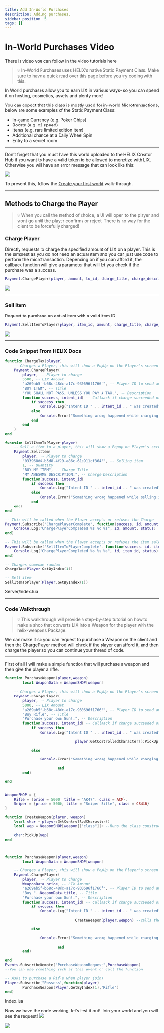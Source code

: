 ```yaml
---
title: Add In-World Purchases
description: Adding purchases.
sidebar_position: 5
tags: []
---
```


# In-World Purchases Video

There is video you can follow in the [video tutorials here](/getting-started/video-tutorials/05-our-currency.md)


> 💡 In-World Purchases uses HELIX’s native Static Payment Class. Make sure to have a quick read over this page before you try coding with this.

In World purchases allow you to earn LIX in various ways- so you can spend it on hosting, cosmetics, assets and plenty more!  

You can expect that this class is mostly used for in-world Microtransactions, below are some examples of the Static Payment Class: 

- In-game Currency (e.g. Poker Chips)
- Boosts (e.g. x2 speed)
- Items (e.g. rare limited edition item)
- Additional chance at a Daily Wheel Spin
- Entry to a secret room
___

Don’t forget that you must have this world uploaded to the HELIX Creator Hub if you want to have a valid token to be allowed to monetize with LIX. Otherwise you will have an error message that can look like this:

![](\img\docs\World-creation\in-world-purchases\01_error.png)

To prevent this, follow the [Create your first world](\assets-modding\world-creation\create-first-world.mdx) walk-through.
___
## Methods to Charge the Player

> 💡 When you call the method of choice, a UI will open to the player and wont go until the player confirms or reject. There is no way for the client to be forcefully charged!

### Charge Player

Directly requests to charge the specified amount of LIX on a player. This is the simplest as you do not need an actual item and you can just use code to perform the microtransaction. Depending on if you can afford it, the callback function will give a parameter that will let you check if the purchase was a success.

```lua
Payment.ChargePlayer(player, amount, to_id, charge_title, charge_description, callback)
```
![](\img\docs\World-creation\in-world-purchases\02_confirmation.png)

___
### Sell Item
Request to purchase an actual item with a valid Item ID
```lua
Payment.SellItemToPlayer(player, item_id, amount, charge_title, charge_description, callback)
```

![](\img\docs\World-creation\in-world-purchases\03_buy_item.png)

___


### Code Snippet From HELIX Docs
```lua
function ChargeTax(player)
    -- Charges a Player, this will show a PopUp on the Player's screen
    Payment.ChargePlayer(
        player, -- Player to charge
        3500, -- LIX Amount
        "a269ab5f-b68c-48dc-a17c-930696f1766f", -- Player ID to send amount
        "BUY ITEM", -- Title
        "YOU SHALL NOT PASS, UNLESS YOU PAY A TAX.", -- Description
        function(success, intent_id) -- Callback if charge succeeded or not
            if success then
                Console.Log("Intent ID " .. intent_id .. " was created")
            else
                Console.Error("Something wrong happened while charging player")
            end
        end
    )
end

function SellItemToPlayer(player)
    -- Sell a item to a player, this will show a Popup on Player's screen
    Payment.SellItem(
        player, -- Player to charge
        "033968d6-b5d8-4f29-a86c-61a911cf364f", -- Selling item
        1, -- Quantity
        "BUY MY ITEM", -- Charge Title
        "MY AWESOME DESCRIPTION.", -- Charge Description
        function(success, intent_id)
            if success then
                Console.Log("Intent ID " .. intent_id .. " was created")
            else
                Console.Error("Something wrong happened while selling item to player")
            end
    end)
end

-- This will be called when the Player accepts or refuses the Charge
Payment.Subscribe("ChargePlayerComplete", function(success, id, amount, status)
    Console.Log("ChargePlayerCompleted %s %d %s", id, amount, status)
end)

-- This will be called when the Player accepts or refuses the item sale
Payment.Subscribe("SellItemToPlayerComplete", function(success, id, item_id, status)
    Console.Log("ChargePlayerCompleted %s %s %s", id, item_id, status)
end)

-- Charges someone random
ChargeTax(Player.GetByIndex(1))

-- Sell item
SellItemToPlayer(Player.GetByIndex(1))
```
Server/Index.lua
___
### Code Walkthrough

> 💡 This walkthrough will provide a step-by-step tutorial on how to make a shop that converts LIX into a Weapon for the player with the helix-weapons Package.

We can make it so you can request to purchase a Weapon on the client and then the ChargePlayer method will check if the player can afford it, and then charge the player so you can continue your thread of code. 


---
First of all I will make a simple function that will purchase a weapon and then give the player a rifle.

```lua
function PurchaseWeapon(player,weapon)
		local WeaponData = WeaponSHOP[weapon]

    -- Charges a Player, this will show a PopUp on the Player's screen
    Payment.ChargePlayer(
        player, -- Player to charge
        5000, -- LIX Amount
        "a269ab5f-b68c-48dc-a17c-930696f1766f", -- Player ID to send amount
        "Buy Rifle", -- Title
        "Purchase your own Gun!.", -- Description
        function(success, intent_id) -- Callback if charge succeeded or not
            if success then
                Console.Log("Intent ID " .. intent_id .. " was created")
				
								player:GetControlledCharacter():PickUp( ACM() )

            else

                Console.Error("Something wrong happened while charging player")
            
						end
        end)

end


WeaponSHOP = {
	Rifle = {price = 5000, title = "AK47", class = ACM},
	Sniper = {price = 5000, title = "Sniper Rifle", class = CS446}
}

function CreateWeapon(player, weapon)
    local char = player:GetControlledCharacter()
    local wep = WeaponSHOP[weapon]["class"]() --Runs the class constructor of the weapon

    char:PickUp(wep)
end



function PurchaseWeapon(player,weapon)
		local WeaponData = WeaponSHOP[weapon]

    -- Charges a Player, this will show a PopUp on the Player's screen
    Payment.ChargePlayer(
        player, -- Player to charge
        WeaponData.price, -- LIX Amount
        "a269ab5f-b68c-48dc-a17c-930696f1766f", -- Player ID to send amount
        "Buy "..WeaponData.title, -- Title
        "Purchase your own Gun!.", -- Description
        function(success, intent_id) -- Callback if charge succeeded or not
            if success then
                Console.Log("Intent ID " .. intent_id .. " was created")
				
								CreateWeapon(player,weapon) --calls the CreateWeapon function

            else

                Console.Error("Something wrong happened while charging player")
            
						end
        end)

end
Events.SubscribeRemote("PurchaseWeaponRequest",PurchaseWeapon)
--You can use something such as this event or call the function 

-- Asks to purchase a Rifle when player joins 
Player.Subscribe("Possess",function(player)
		PurchaseWeapon(Player.GetByIndex(1),"Rifle")
end)

```
Index.lua

Now we have the code working, let’s test it out! Join your world and you will see the request!
![](\img\docs\World-creation\in-world-purchases\04_description.png)

![](\img\docs\World-creation\in-world-purchases\05_user_shooting.png)
